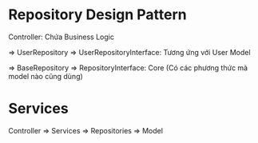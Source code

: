 # Repository Design Pattern

Controller: Chứa Business Logic

=> UserRepository => UserRepositoryInterface: Tương ứng với User Model

=> BaseRepository => RepositoryInterface: Core (Có các phương thức mà model nào cũng dùng)

# Services

Controller => Services => Repositories => Model

